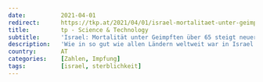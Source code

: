 ```yaml
---
date:          2021-04-01
redirect:      https://tkp.at/2021/04/01/israel-mortalitaet-unter-geimpften-ueber-65-steigt-neuerlich-an-update-israel-aus-euromomo-verschwunden/
title:         tp - Science & Technology
subtitle:      'Israel: Mortalität unter Geimpften über 65 steigt neuerlich an - Update: Israel in Euromomo wieder da'
description:   'Wie in so gut wie allen Ländern weltweit war in Israel ein Anstieg in der Mortalität mit der Zunahme der Zahl der täglichen Impfungen zu beobachten. Und zwar nicht nur in der Altersgruppe über 65 Jahren, sondern auch im Bereich 45 bis 64 Jahre. Als die Impfintensität zurückging, nahm auch die Übersterblichkeit wieder ab. All …'
country:       AT
categories:    [Zahlen, Impfung]
tags:          [israel, sterblichkeit]
---
```

